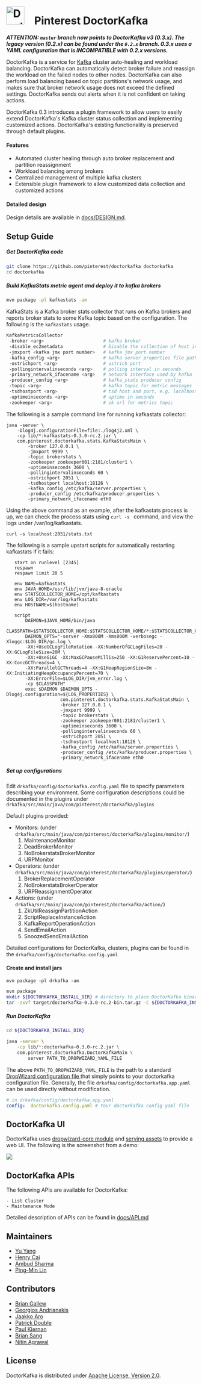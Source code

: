 #  <img src="docs/doctorkafka_logo.svg" alt="DoctorKafka logo" width="48px"> &nbsp;&nbsp; Pinterest DoctorKafka

***ATTENTION: `master` branch now points to DoctorKafka v3 (0.3.x). The legacy version (0.2.x) can be found under the `0.2.x` branch. 0.3.x uses a YAML configuration that is INCOMPATIBLE with 0.2.x versions.***

DoctorKafka is a service for [Kafka] cluster auto-healing and workload balancing.  DoctorKafka can automatically detect broker failure and reassign the workload on the failed nodes to other nodes. DoctorKafka can also perform load balancing based on topic partitions's network usage, and makes sure that broker network usage does not exceed the defined settings. DoctorKafka sends out alerts when it is not confident on taking actions.

DoctorKafka 0.3 introduces a plugin framework to allow users to easily extend DoctorKafka's Kafka cluster status collection and implementing customized actions. DoctorKafka's existing functionality is preserved through default plugins.

#### Features

 * Automated cluster healing through auto broker replacement and partition reassignment
 * Workload balancing among brokers
 * Centralized management of multiple kafka clusters
 * Extensible plugin framework to allow customized data collection and customized actions


#### Detailed design

Design details are available in [docs/DESIGN.md](docs/DESIGN.md).

## Setup Guide

##### Get DoctorKafka code
```sh
git clone https://github.com/pinterest/doctorkafka doctorkafka
cd doctorkafka
```

##### Build KafkaStats metric agent and deploy it to kafka brokers 

```sh
mvn package -pl kafkastats -am
```

KafkaStats is a Kafka broker stats collector that runs on Kafka brokers and reports broker stats
to some Kafka topic based on the configuration. The following is the `kafkastats` usage.

```sh
KafkaMetricsCollector
 -broker <arg>                      # kafka broker
 -disable_ec2metadata               # Disable the collection of host information using ec2metadata
 -jmxport <kafka jmx port number>   # kafka jmx port number
 -kafka_config <arg>                # kafka server properties file path
 -ostrichport <arg>                 # ostrich port
 -pollingintervalinseconds <arg>    # polling interval in seconds
 -primary_network_ifacename <arg>   # network interface used by kafka
 -producer_config <arg>             # kafka_stats producer config
 -topic <arg>                       # kafka topic for metric messages
 -tsdhostport <arg>                 # tsd host and port, e.g. localhost:18621
 -uptimeinseconds <arg>             # uptime in seconds
 -zookeeper <arg>                   # zk url for metrics topic
```

The following is a sample command line for running kafkastats collector:

```
java -server \
    -Dlog4j.configurationFile=file:./log4j2.xml \
    -cp lib/*:kafkastats-0.3.0-rc.2.jar \
    com.pinterest.doctorkafka.stats.KafkaStatsMain \
        -broker 127.0.0.1 \
        -jmxport 9999 \
        -topic brokerstats \
        -zookeeper zookeeper001:2181/cluster1 \
        -uptimeinseconds 3600 \
        -pollingintervalinseconds 60 \
        -ostrichport 2051 \
        -tsdhostport localhost:18126 \
        -kafka_config /etc/kafka/server.properties \
        -producer_config /etc/kafka/producer.properties \
        -primary_network_ifacename eth0
```

Using the above command as an example, after the kafkastats process is up, we can check the process stats using ```curl -s ``` command, and view the logs under /var/log/kafkastats.

```
curl -s localhost:2051/stats.txt
```

The following is a sample upstart scripts for automatically restarting kafkastats if it fails:

```description "KafkaStats"
   start on runlevel [2345]
   respawn
   respawn limit 20 5

   env NAME=kafkastats
   env JAVA_HOME=/usr/lib/jvm/java-8-oracle
   env STATSCOLLECTOR_HOME=/opt/kafkastats
   env LOG_DIR=/var/log/kafkastats
   env HOSTNAME=$(hostname)

   script
       DAEMON=$JAVA_HOME/bin/java
       CLASSPATH=$STATSCOLLECTOR_HOME:$STATSCOLLECTOR_HOME/*:$STATSCOLLECTOR_HOME/lib/*
       DAEMON_OPTS="-server -Xmx800M -Xms800M -verbosegc -Xloggc:$LOG_DIR/gc.log \
       -XX:+UseGCLogFileRotation -XX:NumberOfGCLogFiles=20 -XX:GCLogFileSize=20M \
       -XX:+UseG1GC -XX:MaxGCPauseMillis=250 -XX:G1ReservePercent=10 -XX:ConcGCThreads=4 \
       -XX:ParallelGCThreads=4 -XX:G1HeapRegionSize=8m -XX:InitiatingHeapOccupancyPercent=70 \
       -XX:ErrorFile=$LOG_DIR/jvm_error.log \
       -cp $CLASSPATH"
       exec $DAEMON $DAEMON_OPTS -Dlog4j.configuration=${LOG_PROPERTIES} \
                    com.pinterest.doctorkafka.stats.KafkaStatsMain \
                    -broker 127.0.0.1 \
                    -jmxport 9999 \
                    -topic brokerstats \
                    -zookeeper zookeeper001:2181/cluster1 \
                    -uptimeinseconds 3600 \
                    -pollingintervalinseconds 60 \
                    -ostrichport 2051 \
                    -tsdhostport localhost:18126 \
                    -kafka_config /etc/kafka/server.properties \
                    -producer_config /etc/kafka/producer.properties \
                    -primary_network_ifacename eth0
```


##### Set up configurations

Edit `drkafka/config/doctorkafka.config.yaml` file to specify parameters describing your environment.
Some configuration descriptions could be documented in the plugins under `drkafka/src/main/java/com/pinterest/doctorkafka/plugins`

Default plugins provided:
- Monitors: (under `drkafka/src/main/java/com/pinterest/doctorkafka/plugins/monitor/`)
  1. MaintenanceMonitor
  2. DeadBrokerMonitor
  3. NoBrokerstatsBrokerMonitor
  4. URPMonitor
- Operators: (under `drkafka/src/main/java/com/pinterest/doctorkafka/plugins/operator/`)
  1. BrokerReplacementOperator
  2. NoBrokerstatsBrokerOperator
  3. URPReassignmentOperator
- Actions: (under `drkafka/src/main/java/com/pinterest/doctorkafka/action/`)
  1. ZkUtilReassignPartitionAction
  2. ScriptReplaceInstanceAction
  3. KafkaReportOperationAction
  4. SendEmailAction
  5. SnoozedSendEmailAction

Detailed configurations for DoctorKafka, clusters, plugins can be found in the `drkafka/config/doctorkafka.config.yaml`

#### Create and install jars

```
mvn package -pl drkafka -am 
```

```sh
mvn package
mkdir ${DOCTORKAFKA_INSTALL_DIR} # directory to place DoctorKafka binaries in.
tar -zxvf target/doctorkafka-0.3.0-rc.2-bin.tar.gz -C ${DOCTORKAFKA_INSTALL_DIR}
```

##### Run DoctorKafka
```sh
cd ${DOCTORKAFKA_INSTALL_DIR}

java -server \
    -cp lib/*:doctorkafka-0.3.0-rc.2.jar \
    com.pinterest.doctorkafka.DoctorKafkaMain \
        server PATH_TO_DROPWIZARD_YAML_FILE
```

The above `PATH_TO_DROPWIZARD_YAML_FILE` is the path to a standard [DropWizard configuration file ](https://www.dropwizard.io/1.0.0/docs/manual/configuration.html)
that simply points to your doctorkafka configuration file. Generally, the file `drkafka/config/doctorkafka.app.yaml` can be used directly without modification.

```yaml
# in drkafka/config/doctorkafka.app.yaml
config:  doctorkafka.config.yaml # Your doctorkafka config yaml file
```

## DoctorKafka UI 

DoctorKafka uses [dropwizard-core module](https://www.dropwizard.io/1.3.5/docs/manual/core.html) and [serving assets](https://www.dropwizard.io/1.3.5/docs/manual/core.html#serving-assets) to provide a web UI. The following is the screenshot from a demo:

<img src="docs/doctorkafka_ui.png">

## DoctorKafka APIs

The following APIs are available for DoctorKafka:

    - List Cluster
    - Maintenance Mode

Detailed description of APIs can be found in [docs/API.md](docs/API.md)

## Maintainers
  * [Yu Yang](https://github.com/yuyang08)
  * [Henry Cai](https://github.com/HenryCaiHaiying)
  * [Ambud Sharma](https://github.com/ambud)
  * [Ping-Min Lin](https://github.com/kabochya)

## Contributors
  * [Brian Gallew](https://github.com/BrianGallew)
  * [Georgios Andrianakis](https://github.com/geoand)
  * [Jaakko Aro](https://github.com/jaakkoo)
  * [Patrick Double](https://github.com/double16)
  * [Paul Kiernan](https://github.com/paulkiernan)
  * [Brian Sang](https://github.com/Baisang)
  * [Nitin Agrawal](https://github.com/nitin456)

## License

DoctorKafka is distributed under [Apache License, Version 2.0](http://www.apache.org/licenses/LICENSE-2.0.html).

[Kafka]:http://kafka.apache.org/
[Ostrich]: https://github.com/twitter/ostrich
[OpenTSDB]: http://opentsdb.net/
[statsD]: https://github.com/etsy/statsd/
